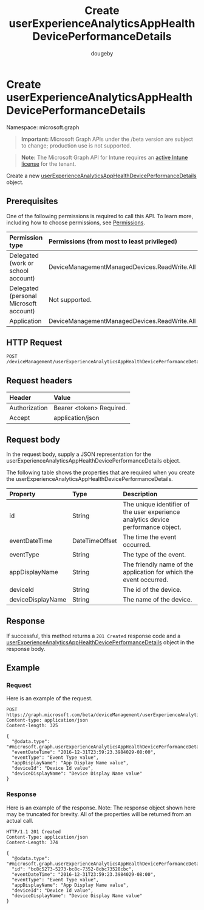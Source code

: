 ﻿---
title: "Create userExperienceAnalyticsAppHealthDevicePerformanceDetails"
description: "Create a new userExperienceAnalyticsAppHealthDevicePerformanceDetails object."
author: "dougeby"
localization_priority: Normal
ms.prod: "intune"
doc_type: apiPageType
---

# Create userExperienceAnalyticsAppHealthDevicePerformanceDetails

Namespace: microsoft.graph

> **Important:** Microsoft Graph APIs under the /beta version are subject to change; production use is not supported.

> **Note:** The Microsoft Graph API for Intune requires an [active Intune license](https://go.microsoft.com/fwlink/?linkid=839381) for the tenant.

Create a new [userExperienceAnalyticsAppHealthDevicePerformanceDetails](../resources/intune-devices-userexperienceanalyticsapphealthdeviceperformancedetails.md) object.

## Prerequisites

One of the following permissions is required to call this API. To learn more, including how to choose permissions, see [Permissions](/graph/permissions-reference).

| Permission type                        | Permissions (from most to least privileged)  |
| :------------------------------------- | :------------------------------------------- |
| Delegated (work or school account)     | DeviceManagementManagedDevices.ReadWrite.All |
| Delegated (personal Microsoft account) | Not supported.                               |
| Application                            | DeviceManagementManagedDevices.ReadWrite.All |

## HTTP Request

<!-- {
  "blockType": "ignored"
}
-->

```http
POST /deviceManagement/userExperienceAnalyticsAppHealthDevicePerformanceDetails
```

## Request headers

| Header        | Value                          |
| :------------ | :----------------------------- |
| Authorization | Bearer &lt;token&gt; Required. |
| Accept        | application/json               |

## Request body

In the request body, supply a JSON representation for the userExperienceAnalyticsAppHealthDevicePerformanceDetails object.

The following table shows the properties that are required when you create the userExperienceAnalyticsAppHealthDevicePerformanceDetails.

| Property          | Type           | Description                                                                       |
| :---------------- | :------------- | :-------------------------------------------------------------------------------- |
| id                | String         | The unique identifier of the user experience analytics device performance object. |
| eventDateTime     | DateTimeOffset | The time the event occurred.                                                      |
| eventType         | String         | The type of the event.                                                            |
| appDisplayName    | String         | The friendly name of the application for which the event occurred.                |
| deviceId          | String         | The id of the device.                                                             |
| deviceDisplayName | String         | The name of the device.                                                           |

## Response

If successful, this method returns a `201 Created` response code and a [userExperienceAnalyticsAppHealthDevicePerformanceDetails](../resources/intune-devices-userexperienceanalyticsapphealthdeviceperformancedetails.md) object in the response body.

## Example

### Request

Here is an example of the request.

```http
POST https://graph.microsoft.com/beta/deviceManagement/userExperienceAnalyticsAppHealthDevicePerformanceDetails
Content-type: application/json
Content-length: 325

{
  "@odata.type": "#microsoft.graph.userExperienceAnalyticsAppHealthDevicePerformanceDetails",
  "eventDateTime": "2016-12-31T23:59:23.3984029-08:00",
  "eventType": "Event Type value",
  "appDisplayName": "App Display Name value",
  "deviceId": "Device Id value",
  "deviceDisplayName": "Device Display Name value"
}
```

### Response

Here is an example of the response. Note: The response object shown here may be truncated for brevity. All of the properties will be returned from an actual call.

```http
HTTP/1.1 201 Created
Content-Type: application/json
Content-Length: 374

{
  "@odata.type": "#microsoft.graph.userExperienceAnalyticsAppHealthDevicePerformanceDetails",
  "id": "bc8c5273-5273-bc8c-7352-8cbc73528cbc",
  "eventDateTime": "2016-12-31T23:59:23.3984029-08:00",
  "eventType": "Event Type value",
  "appDisplayName": "App Display Name value",
  "deviceId": "Device Id value",
  "deviceDisplayName": "Device Display Name value"
}
```
